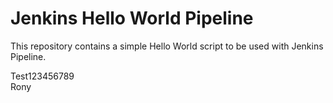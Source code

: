 # Jenkins Hello World Pipeline
This repository contains a simple Hello World script to be used with Jenkins Pipeline.

Test123456789 	
Rony

